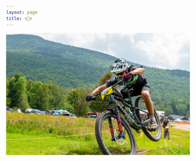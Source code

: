 ```yaml
---
layout: page
title: s👀n
---
```


![photo](https://raw.githubusercontent.com/dbemerydt/dbemerydt.github.io/master/images/gg.jpg)


